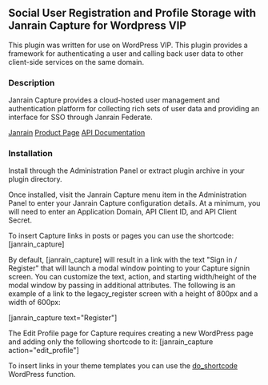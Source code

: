 Social User Registration and Profile Storage with Janrain Capture for Wordpress VIP
---------------------------------

This plugin was written for use on WordPress VIP. This plugin provides a framework
for authenticating a user and calling back user data to other client-side services
on the same domain.

### Description

Janrain Capture provides a cloud-hosted user management and authentication platform for collecting rich sets of user data and providing an interface for SSO through Janrain Federate.

[Janrain](http://www.janrain.com/)
[Product Page](http://www.janrain.com/products/capture)
[API Documentation](http://docs.janraincapture.com/)

### Installation
Install through the Administration Panel or extract plugin archive in your plugin directory.

Once installed, visit the Janrain Capture menu item in the Administration Panel to enter your Janrain Capture configuration details. At a minimum, you will need to enter an Application Domain, API Client ID, and API Client Secret.

To insert Capture links in posts or pages you can use the shortcode: [janrain_capture]

By default, [janrain_capture] will result in a link with the text "Sign in / Register" that will launch a modal window pointing to your Capture signin screen. You can customize the text, action, and starting width/height of the modal window by passing in additional attributes. The following is an example of a link to the legacy_register screen with a height of 800px and a width of 600px:

[janrain_capture text="Register"]

The Edit Profile page for Capture requires creating a new WordPress page and adding only the following shortcode to it: [janrain_capture action="edit_profile"] 

To insert links in your theme templates you can use the [do\_shortcode](http://codex.wordpress.org/Function_Reference/do_shortcode) WordPress function.
